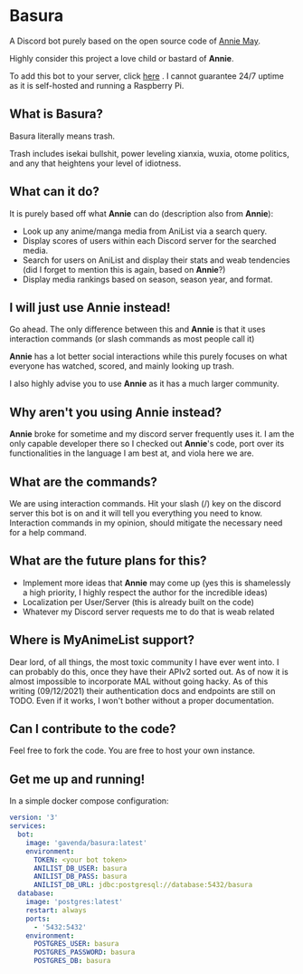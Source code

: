 # Basura

A Discord bot purely based on the open source code
of [Annie May](https://github.com/AlexanderColen/Annie-May-Discord-Bot).

Highly consider this project a love child or bastard of **Annie**.

To add this bot to your server,
click [here](https://discord.com/api/oauth2/authorize?client_id=870014073197170799&permissions=517543939136&scope=bot%20applications.commands)
.
I cannot guarantee 24/7 uptime as it is self-hosted and running a Raspberry Pi.

## What is Basura?

Basura literally means trash.

Trash includes isekai bullshit, power leveling xianxia, wuxia, otome politics,
and any that heightens your level of idiotness.

## What can it do?

It is purely based off what **Annie** can do (description also from **Annie**):

- Look up any anime/manga media from AniList via a search query.
- Display scores of users within each Discord server for the searched media.
- Search for users on AniList and display their stats and weab tendencies (did I forget to mention this is again, based
  on **Annie**?)
- Display media rankings based on season, season year, and format.

## I will just use Annie instead!

Go ahead. The only difference between this and **Annie** is that it uses interaction commands (or slash commands as most
people call it)

**Annie** has a lot better social interactions while this purely focuses on what everyone has watched, scored, and
mainly looking up trash.

I also highly advise you to use **Annie** as it has a much larger community.

## Why aren't you using Annie instead?

**Annie** broke for sometime and my discord server frequently uses it. I am the only capable developer there so I
checked out **Annie**'s code, port over its functionalities
in the language I am best at, and viola here we are.

## What are the commands?

We are using interaction commands. Hit your slash (/) key on the discord server this bot is on and it will tell you
everything you need to know.
Interaction commands in my opinion, should mitigate the necessary need for a help command.

## What are the future plans for this?

- Implement more ideas that **Annie** may come up (yes this is shamelessly a high priority, I highly respect the author
  for the incredible ideas)
- Localization per User/Server (this is already built on the code)
- Whatever my Discord server requests me to do that is weab related

## Where is MyAnimeList support?

Dear lord, of all things, the most toxic community I have ever went into. I can probably do this, once they have their
APIv2 sorted out. As of now it is almost impossible
to incorporate MAL without going hacky. As of this writing (09/12/2021) their authentication docs and endpoints are
still on TODO. Even if it works, I won't bother without a proper
documentation.

## Can I contribute to the code?

Feel free to fork the code. You are free to host your own instance.

## Get me up and running!

In a simple docker compose configuration:

```yaml
version: '3'
services:
  bot:
    image: 'gavenda/basura:latest'
    environment:
      TOKEN: <your bot token>
      ANILIST_DB_USER: basura
      ANILIST_DB_PASS: basura
      ANILIST_DB_URL: jdbc:postgresql://database:5432/basura
  database:
    image: 'postgres:latest'
    restart: always
    ports:
      - '5432:5432'
    environment:
      POSTGRES_USER: basura
      POSTGRES_PASSWORD: basura
      POSTGRES_DB: basura
```

